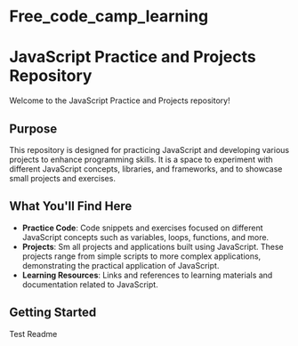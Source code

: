# Free_code_camp_learning
# JavaScript Practice and Projects Repository

Welcome to the JavaScript Practice and Projects repository!

## Purpose

This repository is designed for practicing JavaScript and developing various projects to enhance programming skills. It is a space to experiment with different JavaScript concepts, libraries, and frameworks, and to showcase small projects and exercises.

## What You'll Find Here

- **Practice Code**: Code snippets and exercises focused on different JavaScript concepts such as variables, loops, functions, and more.
- **Projects**: Sm
all projects and applications built using JavaScript. These projects range from simple scripts to more complex applications, demonstrating the practical application of JavaScript.
- **Learning Resources**: Links and references to learning materials and documentation related to JavaScript.

## Getting Started
Test Readme
